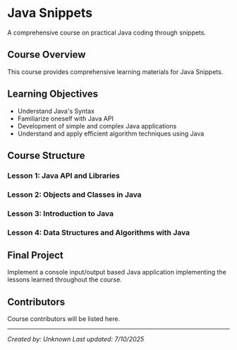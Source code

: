 # Java Snippets

A comprehensive course on practical Java coding through snippets.

## Course Overview

This course provides comprehensive learning materials for Java Snippets.

## Learning Objectives

- Understand Java's Syntax
- Familiarize oneself with Java API
- Development of simple and complex Java applications
- Understand and apply efficient algorithm techniques using Java

## Course Structure

### Lesson 1: Java API and Libraries
### Lesson 2: Objects and Classes in Java
### Lesson 3: Introduction to Java
### Lesson 4: Data Structures and Algorithms with Java

## Final Project

Implement a console input/output based Java application implementing the lessons learned throughout the course.

## Contributors

Course contributors will be listed here.

---

*Created by: Unknown*
*Last updated: 7/10/2025*